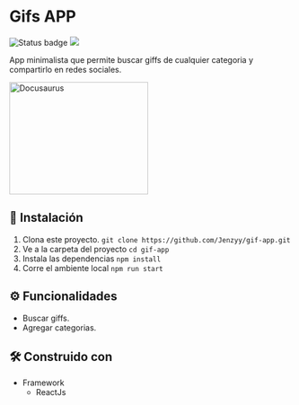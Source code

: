 # **Gifs APP**
 
![Status badge](https://img.shields.io/badge/status-in%20progress-yellow) <a href="#license"><img src="https://img.shields.io/github/license/sourcerer-io/hall-of-fame.svg?colorB=ff0000"></a>

App minimalista que permite buscar giffs de cualquier categoria y compartirlo en redes sociales.

 <a  href="#"><img style="height:200px ; width:70%" src="https://g2z7g2s8.rocketcdn.me/wp-content/uploads/2020/08/editar-archivo-gif-rapido-y-facil.gif" alt="Docusaurus"></a>


## 🚀 **Instalación**
1. Clona este proyecto.
     `git clone https://github.com/Jenzyy/gif-app.git`
2. Ve a la carpeta del proyecto
`cd gif-app`
3. Instala las dependencias
`npm install`
4. Corre el ambiente local
`npm run start`

## ⚙ **Funcionalidades**

* Buscar giffs.
* Agregar categorias.

## 🛠️ **Construido con**
* Framework  
    - ReactJs





